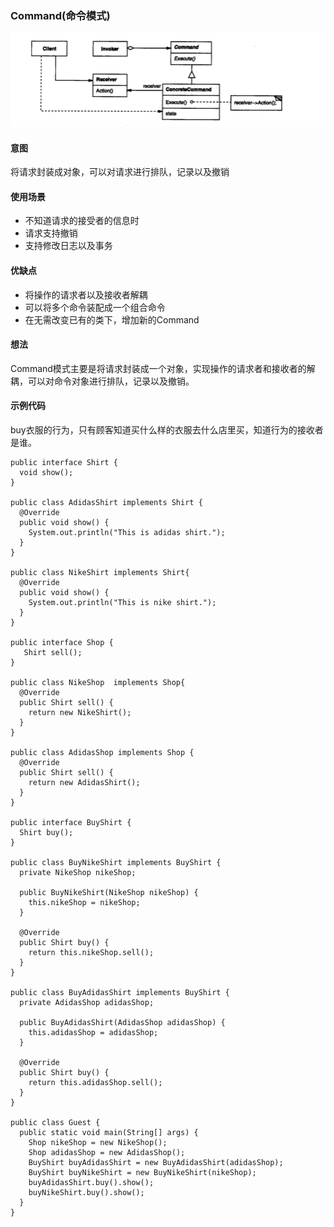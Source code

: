 ### Command(命令模式)

![image](https://github.com/chenhh23/Design-Patterns/blob/master/design-picture/command.png)

#### 意图

将请求封装成对象，可以对请求进行排队，记录以及撤销

#### 使用场景
- 不知道请求的接受者的信息时
- 请求支持撤销
- 支持修改日志以及事务

#### 优缺点
- 将操作的请求者以及接收者解耦
- 可以将多个命令装配成一个组合命令
- 在无需改变已有的类下，增加新的Command

#### 想法
Command模式主要是将请求封装成一个对象，实现操作的请求者和接收者的解耦，可以对命令对象进行排队，记录以及撤销。

#### 示例代码
buy衣服的行为，只有顾客知道买什么样的衣服去什么店里买，知道行为的接收者是谁。
```
public interface Shirt {
  void show();
}

public class AdidasShirt implements Shirt {
  @Override
  public void show() {
    System.out.println("This is adidas shirt.");
  }
}

public class NikeShirt implements Shirt{
  @Override
  public void show() {
    System.out.println("This is nike shirt.");
  }
}

public interface Shop {
   Shirt sell();
}

public class NikeShop  implements Shop{
  @Override
  public Shirt sell() {
    return new NikeShirt();
  }
}

public class AdidasShop implements Shop {
  @Override
  public Shirt sell() {
    return new AdidasShirt();
  }
}

public interface BuyShirt {
  Shirt buy();
}

public class BuyNikeShirt implements BuyShirt {
  private NikeShop nikeShop;

  public BuyNikeShirt(NikeShop nikeShop) {
    this.nikeShop = nikeShop;
  }

  @Override
  public Shirt buy() {
    return this.nikeShop.sell();
  }
}

public class BuyAdidasShirt implements BuyShirt {
  private AdidasShop adidasShop;

  public BuyAdidasShirt(AdidasShop adidasShop) {
    this.adidasShop = adidasShop;
  }

  @Override
  public Shirt buy() {
    return this.adidasShop.sell();
  }
}

public class Guest {
  public static void main(String[] args) {
    Shop nikeShop = new NikeShop();
    Shop adidasShop = new AdidasShop();
    BuyShirt buyAdidasShirt = new BuyAdidasShirt(adidasShop);
    BuyShirt buyNikeShirt = new BuyNikeShirt(nikeShop);
    buyAdidasShirt.buy().show();
    buyNikeShirt.buy().show();
  }
}

```
